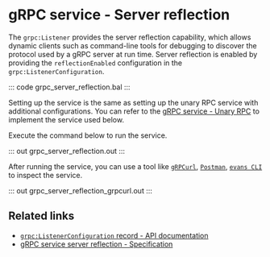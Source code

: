 # gRPC service - Server reflection

The `grpc:Listener` provides the server reflection capability, which allows dynamic clients such as command-line tools for debugging to discover the protocol used by a gRPC server at run time. Server reflection is enabled by providing the `reflectionEnabled` configuration in the `grpc:ListenerConfiguration`.

   ::: code grpc_server_reflection.bal :::

Setting up the service is the same as setting up the unary RPC service with additional configurations. You can refer to the [gRPC service - Unary RPC](/learn/by-example/grpc-service-unary/) to implement the service used below.

Execute the command below to run the service.

   ::: out grpc_server_reflection.out :::

After running the service, you can use a tool like [`gRPCurl`](https://github.com/fullstorydev/grpcurl), [`Postman`](https://www.postman.com/), [`evans CLI`](https://github.com/ktr0731/evans) to inspect the service.

   ::: out grpc_server_reflection_grpcurl.out :::

## Related links
- [`grpc:ListenerConfiguration` record - API documentation](https://lib.ballerina.io/ballerina/grpc/latest/records/ListenerConfiguration)
- [gRPC service server reflection - Specification](/spec/grpc/#7-grpc-server-reflection)
